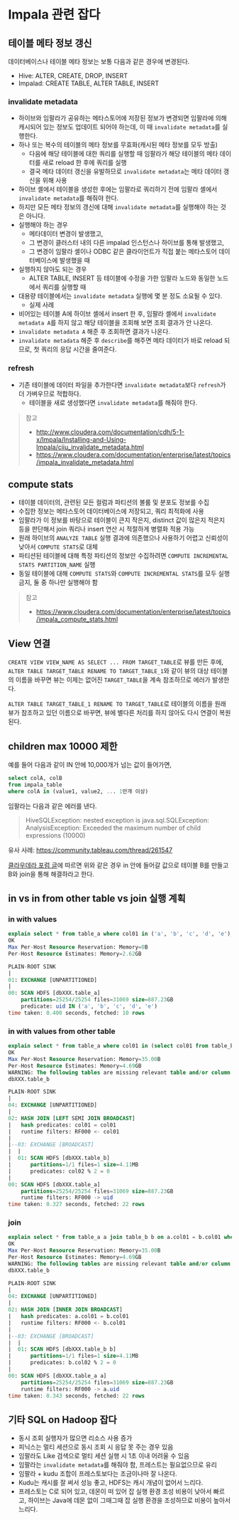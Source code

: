 # Impala 관련 잡다

## 테이블 메타 정보 갱신

데이터베이스나 테이블 메타 정보는 보통 다음과 같은 경우에 변경된다.

- Hive: ALTER, CREATE, DROP, INSERT
- Impalad: CREATE TABLE, ALTER TABLE, INSERT

### invalidate metadata

- 하이브와 임팔라가 공유하는 메타스토어에 저장된 정보가 변경되면 임팔라에 의해 캐시되어 있는 정보도 업데이트 되어야 하는데, 이 때 `invalidate metadata`를 실행한다.
- 하나 또는 복수의 테이블의 메타 정보를 무효화(캐시된 메타 정보를 모두 방출)
  - 다음에 해당 테이블에 대한 쿼리를 실행할 때 임팔라가 해당 테이블의 메타 데이터를 새로 reload 한 후에 쿼리를 실행
  - 결국 메타 데이터 갱신을 유발하므로 `invalidate metadata`는 메타 데이터 갱신을 위해 사용  
- 하이브 셸에서 테이블을 생성한 후에는 임팔라로 쿼리하기 전에 임팔라 셸에서 `invalidate metadata`를 해줘야 한다.
- 하지만 모든 메타 정보의 갱신에 대해 `invalidate metadata`를 실행해야 하는 것은 아니다.
- 실행해야 하는 경우
  - 메타데이터 변경이 발생했고,
  - 그 변경이 클러스터 내의 다른 impalad 인스턴스나 하이브를 통해 발생했고,
  - 그 변경이 임팔라 셸이나 ODBC 같은 클라이언트가 직접 붙는 메타스토어 데이터베이스에 발생했을 때
- 실행하지 않아도 되는 경우
  - ALTER TABLE, INSERT 등 테이블에 수정을 가한 임팔라 노드와 동일한 노드에서 쿼리를 실행할 때
- 대용량 테이블에서는 `invalidate metadata` 실행에 몇 분 정도 소요될 수 있다.
  - 실제 사례
- 비어있는 테이블 A에 하이브 셸에서 insert 한 후, 임팔라 셸에서 `invalidate metadata A`를 하지 않고 해당 테이블을 조회해 보면 조회 결과가 안 나온다.
- `invalidate metadata A` 해준 후 조회하면 결과가 나온다.
- `invalidate metadata` 해준 후 `describe`를 해주면 메타 데이터가 바로 reload 되므로, 첫 쿼리의 응답 시간을 줄여준다.

### refresh

- 기존 테이블에 데이터 파일을 추가한다면 `invalidate metadata`보다 `refresh`가 더 가벼우므로 적합하다.
  - 테이블을 새로 생성했다면 `invalidate metadata`를 해줘야 한다.

>참고
>- http://www.cloudera.com/documentation/cdh/5-1-x/Impala/Installing-and-Using-Impala/ciiu_invalidate_metadata.html
>- https://www.cloudera.com/documentation/enterprise/latest/topics/impala_invalidate_metadata.html

## compute stats

- 테이블 데이터의, 관련된 모든 컬럼과 파티션의 볼륨 및 분포도 정보를 수집
- 수집한 정보는 메타스토어 데이터베이스에 저장되고, 쿼리 최적화에 사용
- 임팔라가 이 정보를 바탕으로 테이블이 큰지 작은지, distinct 값이 많은지 적은지 등을 판단해서 join 쿼리나 insert 연산 시 적절하게 병렬화 적용 가능
- 원래 하이브의 `ANALYZE TABLE` 실행 결과에 의존했으나 사용하기 어렵고 신뢰성이 낮아서 `COMPUTE STATS`로 대체
- 파티션된 테이블에 대해 특정 파티션의 정보만 수집하려면 `COMPUTE INCREMENTAL STATS PARTITION_NAME` 실행
- 동일 테이블에 대해 `COMPUTE STATS`와 `COMPUTE INCREMENTAL STATS`를 모두 실행 금지, 둘 중 하나만 실행해야 함

>참고
>- https://www.cloudera.com/documentation/enterprise/latest/topics/impala_compute_stats.html


## View 연결

`CREATE VIEW VIEW_NAME AS SELECT ... FROM TARGET_TABLE`로 뷰를 만든 후에, `ALTER TABLE TARGET_TABLE RENAME TO TARGET_TABLE_1`와 같이 뷰의 대상 테이블의 이름을 바꾸면 뷰는 이제는 없어진 `TARGET_TABLE`을 계속 참조하므로 에러가 발생한다.

`ALTER TABLE TARGET_TABLE_1 RENAME TO TARGET_TABLE`로 테이블의 이름을 원래 뷰가 참조하고 있던 이름으로 바꾸면, 뷰에 별다른 처리를 하지 않아도 다시 연결이 복원된다.

## children max 10000 제한

예를 들어 다음과 같이 IN 안에 10,000개가 넘는 값이 들어가면,

```sql
select colA, colB 
from impala_table
where colA in (value1, value2, ... 1만개 이상)
```

임팔라는 다음과 같은 에러를 낸다.

>HiveSQLException: nested exception is java.sql.SQLException: AnalysisException: Exceeded the maximum number of child expressions (10000)

유사 사례: https://community.tableau.com/thread/261547

[클라우데라 포럼 글](https://community.tableau.com/thread/261547)에 따르면 위와 같은 경우 in 안에 들어갈 값으로 테이블 B를 만들고 B와 join을 통해 해결하라고 한다.

## in vs in from other table vs join 실행 계획

### in with values

```sql
explain select * from table_a where col01 in ('a', 'b', 'c', 'd', 'e');
OK
Max Per-Host Resource Reservation: Memory=0B
Per-Host Resource Estimates: Memory=2.62GB

PLAIN-ROOT SINK
|
01: EXCHANGE [UNPARTITIONED]
|
00: SCAN HDFS [dbXXX.table_a]
    partitions=25254/25254 files=31069 size=887.23GB
    predicate: uid IN ('a', 'b', 'c', 'd', 'e')
time taken: 0.400 seconds, fetched: 10 rows
```

### in with values from other table

```sql
explain select * from table_a where col01 in (select col01 from table_b where col02 % 2 = 0);
OK
Max Per-Host Resource Reservation: Memory=35.00B
Per-Host Resource Estimates: Memory=4.69GB
WARNING: The following tables are missing relevant table and/or column statistics.
dbXXX.table_b

PLAIN-ROOT SINK
|
04: EXCHANGE [UNPARTITIONED]
|
02: HASH JOIN [LEFT SEMI JOIN BROADCAST]
|   hash predicates: col01 = col01
|   runtime filters: RF000 <- col01
|
|--03: EXCHANGE [BROADCAST]
|  |
|  01: SCAN HDFS [dbXXX.table_b]
|      partitions=1/1 files=1 size=4.11MB
|      predicates: col02 % 2 = 0
|
00: SCAN HDFS [dbXXX.table_a]
    partitions=25254/25254 files=31069 size=887.23GB
    runtime filters: RF000 -> uid
time taken: 0.327 seconds, fetched: 22 rows
```

### join

```sql
explain select * from table_a a join table_b b on a.col01 = b.col01 where b.col02 % 2 = 0;
OK
Max Per-Host Resource Reservation: Memory=35.00B
Per-Host Resource Estimates: Memory=4.69GB
WARNING: The following tables are missing relevant table and/or column statistics.
dbXXX.table_b

PLAIN-ROOT SINK
|
04: EXCHANGE [UNPARTITIONED]
|
02: HASH JOIN [INNER JOIN BROADCAST]
|   hash predicates: a.col01 = b.col01
|   runtime filters: RF000 <- b.col01
|
|--03: EXCHANGE [BROADCAST]
|  |
|  01: SCAN HDFS [dbXXX.table_b b]
|      partitions=1/1 files=1 size=4.11MB
|      predicates: b.col02 % 2 = 0
|
00: SCAN HDFS [dbXXX.table_a a]
    partitions=25254/25254 files=31069 size=887.23GB
    runtime filters: RF000 -> a.uid
time taken: 0.343 seconds, fetched: 22 rows
```

## 기타 SQL on Hadoop 잡다

- 동시 조회 실행자가 많으면 리소스 사용 증가
- 피닉스는 멀티 세션으로 동시 조회 시 응답 못 주는 경우 있음
- 임팔라도 Like 검색으로 멀티 세션 실행 시 1초 이내 어려울 수 있음
- 임팔라는 `invalidate metadata`를 해줘야 함, 프레스트는 필요없으므로 유리
- 임팔라 + kudu 조합이 프레스토보다는 조금이나마 잘 나온다.
- Kudu는 캐시를 잘 써서 성능 좋고, HDFS는 캐시 개념이 없어서 느리다.
- 프레스토는 C로 되어 있고, 데몬이 떠 있어 잡 실행 환경 조성 비용이 낮아서 빠르고, 하이브는 Java에 데몬 없이 그때그때 잡 실행 환경을 조성하므로 비용이 높아서 느리다.

